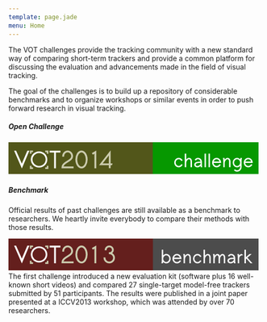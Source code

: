 ```yaml
---
template: page.jade
menu: Home
---
```


The VOT challenges provide the tracking community with a new standard way of comparing short-term trackers and provide a common platform for discussing the evaluation and advancements made in the field of visual tracking.

The goal of the challenges is to build up a repository of considerable benchmarks and to organize workshops or similar events in order to push forward research in visual tracking.

##### Open Challenge

<a href="/vot2014/"><img alt="VOT2014 challenge" src="img/vot2014.png" /></a>
<br>

##### Benchmark

Official results of past challenges are still available as a benchmark to researchers. We heartly invite everybody to compare their methods with those results.

<a href="/vot2013/"><img alt="VOT2013 benchmark" src="img/vot2013.png" /></a>
The first challenge introduced a new evaluation kit (software plus 16 well-known short videos) and compared 27 single-target model-free trackers submitted by 51 participants. The results were published in a joint paper presented at a ICCV2013 workshop, which was attended by over 70 researchers.